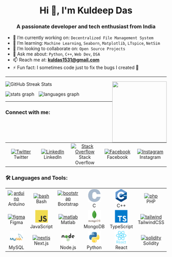 <h1 align="center">Hi 👋, I'm Kuldeep Das</h1>
<h3 align="center">A passionate developer and tech enthusiast from India</h3>

- 🔭 I’m currently working on: `Decentralized File Management System`
- 🌱 I’m learning: `Machine Learning`, `Seaborn`, `Matplotlib`, `LTspice`, `NetSim`
- 👯 I’m looking to collaborate on: `Open Source Projects`
- 💬 Ask me about: `Python`, `C++`, `Web Dev`, `DSA`
- 📫 Reach me at: **kuldas1531@gmail.com**
- ⚡ Fun fact: I sometimes code just to fix the bugs I created 🤭

---
<p align="left">
  <img align='right' src="https://media.giphy.com/media/qgQUggAC3Pfv687qPC/giphy.gif" width="170" height="190">
   <img src="https://streak-stats.demolab.com/?user=Kuldeepda&theme=radical&hide_border=false" alt="GitHub Streak Stats" />

</p>


<div align="left">
  <img  style="margin-right: 10px;" src="https://github-readme-stats.vercel.app/api?username=Kuldeepda&show_icons=true&theme=radical" height="180" alt="stats graph"  />
  <img src="https://github-readme-stats.vercel.app/api/top-langs/?username=Kuldeepda&layout=compact&langs_count=10&theme=radical" height="180" alt="languages graph"  />
</div>

---

<h3 align="left">Connect with me:</h3>
<table>
  <tr>
    <td align="center" width="96">
      <a href="https://twitter.com" target="_blank" rel="noreferrer">
        <img src="https://raw.githubusercontent.com/rahuldkjain/github-profile-readme-generator/master/src/images/icons/Social/twitter.svg" width="28" height="28" alt="Twitter" />
      </a>
      <br>Twitter
    </td>
    <td align="center" width="96">
      <a href="https://www.linkedin.com/in/kuldeep-das-497021258/" target="_blank" rel="noreferrer">
        <img src="https://raw.githubusercontent.com/rahuldkjain/github-profile-readme-generator/master/src/images/icons/Social/linked-in-alt.svg" width="28" height="28" alt="LinkedIn" />
      </a>
      <br>LinkedIn
    </td>
    <td align="center" width="96">
      <a href="https://stackoverflow.com" target="_blank" rel="noreferrer">
        <img src="https://raw.githubusercontent.com/rahuldkjain/github-profile-readme-generator/master/src/images/icons/Social/stack-overflow.svg" width="28" height="28" alt="Stack Overflow" />
      </a>
      <br>Stack Overflow
    </td>
    <td align="center" width="96">
      <a href="https://www.facebook.com/kuldeep.das.142892/" target="_blank" rel="noreferrer">
        <img src="https://raw.githubusercontent.com/rahuldkjain/github-profile-readme-generator/master/src/images/icons/Social/facebook.svg" width="28" height="28" alt="Facebook" />
      </a>
      <br>Facebook
    </td>
    <td align="center" width="96">
      <a href="https://www.instagram.com/_kuldeepdas" target="_blank" rel="noreferrer">
        <img src="https://raw.githubusercontent.com/rahuldkjain/github-profile-readme-generator/master/src/images/icons/Social/instagram.svg" width="28" height="28" alt="Instagram" />
      </a>
      <br>Instagram
    </td>
  </tr>
</table>

<h3 align="left">🛠️ Languages and Tools:</h3>
<table>
  <tr>
    <td align="center" width="96">
      <a href="https://www.arduino.cc/" target="_blank" rel="noreferrer">
        <img src="https://cdn.worldvectorlogo.com/logos/arduino-1.svg" width="40" height="40" alt="arduino" />
      </a>
      <br>Arduino
    </td>
    <td align="center" width="96">
      <a href="https://www.gnu.org/software/bash/" target="_blank" rel="noreferrer">
        <img src="https://skillicons.dev/icons?i=git" width="40" height="40" alt="bash" />
      </a>
      <br>Bash
    </td>
    <td align="center" width="96">
      <a href="https://getbootstrap.com" target="_blank" rel="noreferrer">
        <img src="https://skillicons.dev/icons?i=bootstrap" width="40" height="40" alt="bootstrap" />
      </a>
      <br>Bootstrap
    </td>
    <td align="center" width="96">
      <a href="https://www.cprogramming.com/" target="_blank" rel="noreferrer">
        <img src="https://raw.githubusercontent.com/devicons/devicon/master/icons/c/c-original.svg" width="40" height="40" alt="c" />
      </a>
      <br>C
    </td>
    <td align="center" width="96">
      <a href="https://www.w3schools.com/cpp/" target="_blank" rel="noreferrer">
        <img src="https://raw.githubusercontent.com/devicons/devicon/master/icons/cplusplus/cplusplus-original.svg" width="40" height="40" alt="cplusplus" />
      </a>
      <br>C++
    </td>
    <td align="center" width="96">
      <a href="https://www.w3schools.com/css/" target="_blank" rel="noreferrer">
        <img src="https://skillicons.dev/icons?i=php" width="40" height="40" alt="php" />
      </a>
      <br>PHP
    </td>
  </tr>
  <tr>
    <td align="center" width="96">
      <a href="https://www.figma.com/" target="_blank" rel="noreferrer">
        <img src="https://www.vectorlogo.zone/logos/figma/figma-icon.svg" width="40" height="40" alt="figma" />
      </a>
      <br>Figma
    </td>
    <td align="center" width="96">
      <a href="https://developer.mozilla.org/en-US/docs/Web/JavaScript" target="_blank" rel="noreferrer">
        <img src="https://raw.githubusercontent.com/devicons/devicon/master/icons/javascript/javascript-original.svg" width="40" height="40" alt="javascript" />
      </a>
      <br>JavaScript
    </td>
    <td align="center" width="96">
      <a href="https://www.mathworks.com/" target="_blank" rel="noreferrer">
        <img src="https://upload.wikimedia.org/wikipedia/commons/2/21/Matlab_Logo.png" width="40" height="40" alt="matlab" />
      </a>
      <br>Matlab
    </td>
    <td align="center" width="96">
      <a href="https://www.mongodb.com/" target="_blank" rel="noreferrer">
        <img src="https://raw.githubusercontent.com/devicons/devicon/master/icons/mongodb/mongodb-original-wordmark.svg" width="40" height="40" alt="mongodb" />
      </a>
      <br>MongoDB
    </td>
    <td align="center" width="96">
      <a href="https://www.typescriptlang.org/" target="_blank" rel="noreferrer">
        <img src="https://raw.githubusercontent.com/devicons/devicon/master/icons/typescript/typescript-original.svg" width="40" height="40" alt="typescript" />
      </a>
      <br>TypeScript
    </td>
    <td align="center" width="96">
      <a href="https://www.typescriptlang.org/" target="_blank" rel="noreferrer">
        <img src="https://skillicons.dev/icons?i=tailwind" width="40" height="40" alt="tailwind" />
      </a>
      <br>TailwindCSS
    </td>
  </tr>
  <tr>
    <td align="center" width="96">
      <a href="https://www.mysql.com/" target="_blank" rel="noreferrer">
        <img src="https://raw.githubusercontent.com/devicons/devicon/master/icons/mysql/mysql-original-wordmark.svg" width="40" height="40" alt="mysql" />
      </a>
      <br>MySQL
    </td>
    <td align="center" width="96">
      <a href="https://nextjs.org/" target="_blank" rel="noreferrer">
        <img src="https://skillicons.dev/icons?i=nextjs" width="40" height="40" alt="nextjs" />
      </a>
      <br>Next.js
    </td>
    <td align="center" width="96">
      <a href="https://nodejs.org" target="_blank" rel="noreferrer">
        <img src="https://raw.githubusercontent.com/devicons/devicon/master/icons/nodejs/nodejs-original-wordmark.svg" width="40" height="40" alt="nodejs" />
      </a>
      <br>Node.js
    </td>
    <td align="center" width="96">
      <a href="https://www.python.org" target="_blank" rel="noreferrer">
        <img src="https://raw.githubusercontent.com/devicons/devicon/master/icons/python/python-original.svg" width="40" height="40" alt="python" />
      </a>
      <br>Python
    </td>
    <td align="center" width="96">
      <a href="https://reactjs.org/" target="_blank" rel="noreferrer">
        <img src="https://raw.githubusercontent.com/devicons/devicon/master/icons/react/react-original-wordmark.svg" width="40" height="40" alt="react" />
      </a>
      <br>React
    </td>
    <td align="center" width="96">
      <a href="https://www.typescriptlang.org/" target="_blank" rel="noreferrer">
        <img src="https://skillicons.dev/icons?i=solidity" width="40" height="40" alt="solidity" />
      </a>
      <br>Solidity
    </td>
  </tr>
</table>
